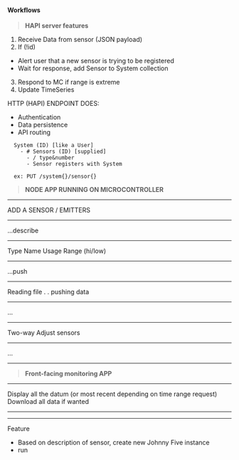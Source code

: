 #### Workflows

> **HAPI server features**

1. Receive Data from sensor (JSON payload)
2. If (!id)
  - Alert user that a new sensor is trying to be registered
  - Wait for response, add Sensor to System collection
3. Respond to MC if range is extreme
4. Update TimeSeries

HTTP (HAPI) ENDPOINT DOES:

  - Authentication
  - Data persistence
  - API routing

```
  System (ID) [like a User]
    - # Sensors (ID) [supplied]
      - / type&number
      - Sensor registers with System

  ex: PUT /system{}/sensor{}
```

> **NODE APP RUNNING ON MICROCONTROLLER**

- - - - - - - -

  ADD A SENSOR / EMITTERS

- - - - - - - -
...describe
- - - - - - - -

  Type
  Name
  Usage
  Range (hi/low)

- - - - - - - -
...push
- - - - - - - -

  Reading file . . pushing data

- - - - - - - -
...
- - - - - - - -

  Two-way
  Adjust sensors

- - - - - - - -
...
- - - - - - - -



> **Front-facing monitoring APP**

- - - - - - - -

  Display all the datum (or most recent depending on time range request)
  Download all data if wanted

- - - - - - - -





- - - - - - - - - - - - - - - -

Feature
- Based on description of sensor, create new Johnny Five instance
- run
